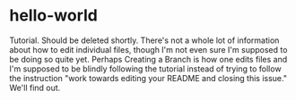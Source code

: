 # hello-world
Tutorial. Should be deleted shortly.
There's not a whole lot of information about how to edit individual files, though I'm not even sure I'm supposed to be doing so quite yet. Perhaps Creating a Branch is how one edits files and I'm supposed to be blindly following the tutorial instead of trying to follow the instruction "work towards editing your README and closing this issue." We'll find out.
